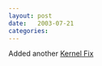```yaml
---
layout: post
date:   2003-07-21
categories:
---
```

Added another <a href="zlinux/kernelfixes">Kernel Fix</a>
